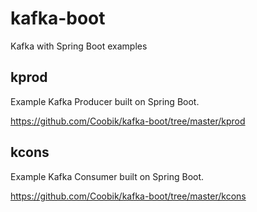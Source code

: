 # kafka-boot

Kafka with Spring Boot examples


## kprod

Example Kafka Producer built on Spring Boot.

https://github.com/Coobik/kafka-boot/tree/master/kprod


## kcons

Example Kafka Consumer built on Spring Boot.

https://github.com/Coobik/kafka-boot/tree/master/kcons
